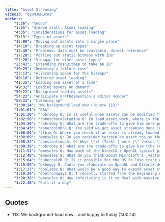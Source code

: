 ```yaml
---
title: "Asset Streaming"
videoId: "qyHM36RQxAI"
markers:
    "1:26": "Recap"
    "1:55": "Hidden stall: Asset loading"
    "4:35": "Considerations for asset loading"
    "7:13": "Types of assets"
    "12:00": "Moving out assets into a single place"
    "14:10": "Breaking up asset types"
    "15:40": "Problems: data must be available, direct reference"
    "17:28": "Pulling out static bitmaps with IDs"
    "22:20": "Stopgap for other asset types"
    "23:43": "Extending PushBitmap to take an ID"
    "30:25": "Removing a failure case"
    "33:13": "Allocating space for the bitmaps"
    "40:10": "Deferred asset loading"
    "41:35": "Loading one asset at a time"
    "49:32": "Loading assets on demand"
    "50:22": "Background loading assets"
    "54:22": "Anticipate mr4thdimention's editor 4coder"
    "58:31": "Cleaning up"
    "1:00:14": "We background-load now (!quote 113)"
    "1:01:01": "Q&A"
    "1:01:20": "robrobby Q: Is it useful when assets can be modified from outside (file on disk overwrite, maybe even in memory) and still work in-game? Is it now supported after an asset is loaded, as I could not see any callback to check if a file is modified, as your glazing speed refactoring was way too fast for me?"
    "1:02:50": "robotchocolatedino Q: In load_asset_work, where is the memory for the filenames stored?"
    "1:04:30": "robrobby Q: What are the trade-offs to give him more power forcing render pushes out of the rendering queue order?"
    "1:04:43": "abnercoimbre Q: You said we got asset streaming done in an hour, but do we need to do multiple passes on it? If so, why?"
    "1:06:04": "ttbjm Q: Where you check if an asset is already loaded or not, if an asset would take a very long time to load, would it check if it's loaded again to try to load the asset again? Not sure if that makes sense"
    "1:08:09": "emeseles Q: Do you consider terrain an asset too so that it can stream?"
    "1:08:32": "constantinopol Q: Why: \"if (Task) { work }\" versus \"if (!Task) return; work\"?"
    "1:09:39": "robrobby Q: What are the trade-offs to give him (the rendering queue) more power forcing render pushes out of the rendering queue order when it is multi-threaded so the rendering can be controlled more fine-tuned? You where thinking about that in the stream"
    "1:11:51": "emeseles Q: How much of the DirectX / OpenGL typical pipeline are you pre-emptively designing in to your code now?"
    "1:12:48": "emeseles Q: What do you think about Microsoft's _vectorcall as a calling convention for speed?"
    "1:15:04": "cubercaleb Q: Is it possible for the OS to lose track of memory that you ask for?"
    "1:15:59": "bkboggy Q: Could you elaborate on OpenGL and DirectX death?"
    "1:17:37": "coolsebz Q: What would be a good way to expand asset streaming to support increasing level of details? (What I'm thinking of is loading a smaller version of the asset first and then the bigger size resources)"
    "1:19:24": "dontrunaway2 Q: I recently started from the beginning of the series (on 13 atm). Do you suggest watching all of the Q&As or just going episode -> episode?"
    "1:20:38": "emeseles Q: How infuriating is it to deal with massive asset pipelines dealing with dozens of pieces of software on a large AAA project?"
    "1:22:48": "Call it a day"
---
```


## Quotes

* 113\. We background-load now... and happy birthday (1:00:14)
